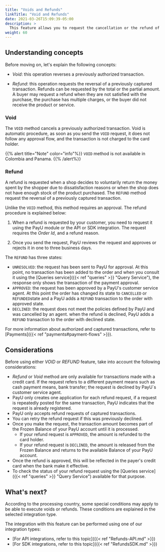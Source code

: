 ```yaml
---
title: "Voids and Refunds"
linkTitle: "Void and Refunds"
date: 2021-03-26T15:09:39-05:00
description: >
  This feature allows you to request the cancellation or the refund of the transactions authorized or charged. You can create the refund request using the _Refund_ or _Void_ method according to the status of the transaction.
weight: 60
---
```


## Understanding concepts
Before moving on, let's explain the following concepts:
* *Void*: this operation reverses a previously authorized transaction.

* *Refund*: this operation requests the reversal of a previously captured transaction. Refunds can be requested by the total or the partial amount. A buyer may request a refund when they are not satisfied with the purchase, the purchase has multiple charges, or the buyer did not receive the product or service.

### Void
The `VOID` method cancels a previously authorized transaction. Void is automatic procedure, as soon as you send the `VOID` request, it does not follow any approval flow, and the transaction is not charged to the card holder.

{{% alert title="Note" color="info"%}}
`VOID` method is not available in Colombia and Panama.
{{% /alert%}}

### Refund
A refund is requested when a shop decides to voluntarily return the money spent by the shopper due to dissatisfaction reasons or when the shop does not have enough stock of the product purchased. The `REFUND` method request the reversal of a previously captured transaction.

Unlike the `VOID` method, this method requires an approval. The refund procedure is explained below:

1. When a refund is requested by your customer, you need to request it using the PayU module or the API or SDK integration. The request requires the _Order Id_, and a refund reason.

2. Once you send the request, PayU reviews the request and approves or rejects it in one to three business days.

The `REFUND` has three states:

- `UNRESOLVED`: the request has been sent to PayU for approval. At this point, no transaction has been added to the order and when you consult it using the [Queries service]({{< ref "queries" >}} "Query Service"), the response only shows the transaction of the payment approval.
- `APPROVED`: the request has been approved by a PayU's customer service agent. At this point the order has changed its state to `CANCELLED` or `REFUNDED`state and a PayU adds a `REFUND` transaction to the order with approved state.
- `DECLINED`: the request does not meet the policies defined by PayU and was cancelled by an agent. when the refund is declined, PayU adds a `REFUND` transaction to the order with declined state.

For more information about authorized and captured transactions, refer to [Payments]({{< ref "payments#payment-flows" >}}).

## Considerations
Before using either _VOID_ or _REFUND_ feature, take into account the following considerations:

* _Refund_ or _Void_ method are only available for transactions made with a credit card. If the request refers to a different payment means such as cash payment means, bank transfer; the request is declined by PayU´s customer service agent.
* PayU only creates one application for each refund request, if a request is repeatedly posted for the same transaction, PayU indicates that the request is already registered.
* PayU only accepts refund requests of captured transactions.
* You can retry the refund request if this was previously declined.
* Once you make the request, the transaction amount becomes part of the Frozen Balance of your PayU account until it is processed. 
  - If your refund request is `APPROVED`, the amount is refunded to the card holder. 
  - If your refund request is `DECLINED`, the amount is released from the Frozen Balance and returns to the available Balance of your PayU account.
* Once the refund is approved, this will be reflected in the payer's credit card when the bank make it effective.
* To check the status of your refund request using the [Queries service]({{< ref "queries" >}} "Query Service") available for that purpose.

## What's next?
According to the processing country, some special conditions may apply to be able to execute voids or refunds. These conditions are explained in the selected integration type.

The integration with this feature can be performed using one of our integration types:

* [For API integrations, refer to this topic]({{< ref "Refunds-API.md" >}})
* [For SDK integrations, refer to this topic]({{< ref "RefundsSDK.md" >}})